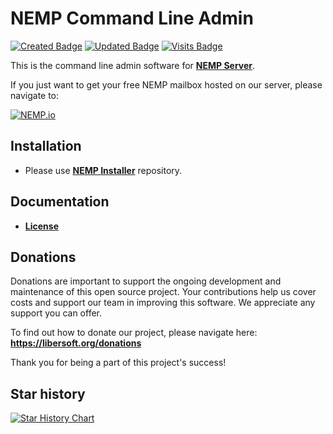 # NEMP Command Line Admin

[![Created Badge](https://badges.pufler.dev/created/libersoft-org/nemp-admin-cli)](https://badges.pufler.dev) [![Updated Badge](https://badges.pufler.dev/updated/libersoft-org/nemp-admin-cli)](https://badges.pufler.dev) [![Visits Badge](https://badges.pufler.dev/visits/libersoft-org/nemp-admin-cli)](https://badges.pufler.dev)

This is the command line admin software for [**NEMP Server**](https://github.com/libersoft-org/nemp-server/).

If you just want to get your free NEMP mailbox hosted on our server, please navigate to:

[![NEMP.io](https://raw.githubusercontent.com/libersoft-org/nemp-documentation/main/logo.png)](https://nemp.io)

## Installation

- Please use [**NEMP Installer**](https://github.com/libersoft-org/nemp-install/) repository.

## Documentation

- [**License**](./LICENSE)

## Donations

Donations are important to support the ongoing development and maintenance of this open source project. Your contributions help us cover costs and support our team in improving this software. We appreciate any support you can offer.

To find out how to donate our project, please navigate here: **https://libersoft.org/donations**

Thank you for being a part of this project's success!

## Star history

[![Star History Chart](https://api.star-history.com/svg?repos=libersoft-org/nemp-admin-cli&type=Date)](https://star-history.com/#libersoft-org/nemp-admin-cli&Date)
